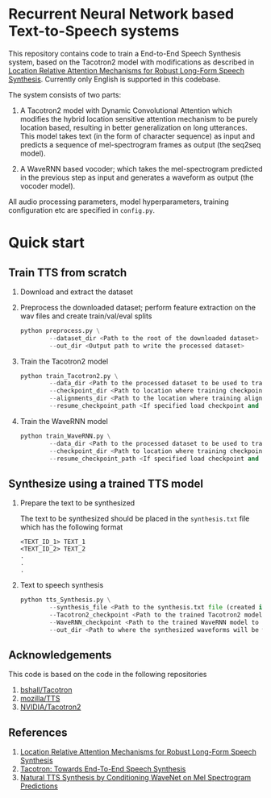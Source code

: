# Recurrent Neural Network based Text-to-Speech systems

This repository contains code to train a End-to-End Speech Synthesis system, based on the Tacotron2 model with modifications as described in [Location Relative Attention Mechanisms for Robust Long-Form Speech Synthesis](https://arxiv.org/pdf/1910.10288.pdf). Currently only English is supported in this codebase.
 
The system consists of two parts:

1. A Tacotron2 model with Dynamic Convolutional Attention which modifies the hybrid location sensitive attention mechanism to be purely location based, resulting in better generalization on long utterances. This model takes text (in the form of character sequence) as input and predicts a sequence of mel-spectrogram frames as output (the seq2seq model).

2. A WaveRNN based vocoder; which takes the mel-spectrogram predicted in the previous step as input and generates a waveform as output (the vocoder model).

All audio processing parameters, model hyperparameters, training configuration etc are specified in `config.py`. 

# Quick start
## Train TTS from scratch
1. Download and extract the dataset

2. Preprocess the downloaded dataset; perform feature extraction on the wav files and create train/val/eval splits

    ```python
    python preprocess.py \
            --dataset_dir <Path to the root of the downloaded dataset> \
            --out_dir <Output path to write the processed dataset>
    ```

3. Train the Tacotron2 model

    ```python
    python train_Tacotron2.py \
            --data_dir <Path to the processed dataset to be used to train the model> \
            --checkpoint_dir <Path to location where training checkpoints will be saved> \
            --alignments_dir <Path to the location where training alignments will be saved> \
            --resume_checkpoint_path <If specified load checkpoint and resume training>
    ```

4. Train the WaveRNN model

    ```python
    python train_WaveRNN.py \
            --data_dir <Path to the processed dataset to be used to train the model> \
            --checkpoint_dir <Path to location where training checkpoints will be saved> \
            --resume_checkpoint_path <If specified load checkpoint and resume training>
    ```

## Synthesize using a trained TTS model
1. Prepare the text to be synthesized
 
    The text to be synthesized should be placed in the `synthesis.txt` file which has the following format

    ```
    <TEXT_ID_1> TEXT_1
    <TEXT_ID_2> TEXT_2
    .
    .
    .
    ```

2. Text to speech synthesis
 
    ```python
    python tts_Synthesis.py \
            --synthesis_file <Path to the synthesis.txt file (created in Step 1)> \
            --Tacotron2_checkpoint <Path to the trained Tacotron2 model to use for synthesis> \
            --WaveRNN_checkpoint <Path to the trained WaveRNN model to use for synthesis> \
            --out_dir <Path to where the synthesized waveforms will be written to disk>
    ```
## Acknowledgements

This code is based on the code in the following repositories
1. [bshall/Tacotron](https://github.com/bshall/Tacotron)
2. [mozilla/TTS](https://github.com/mozilla/TTS)
3. [NVIDIA/Tacotron2](https://github.com/NVIDIA/tacotron2)

## References

1. [Location Relative Attention Mechanisms for Robust Long-Form Speech Synthesis](https://arxiv.org/pdf/1910.10288.pdf)
2. [Tacotron: Towards End-To-End Speech Synthesis](https://arxiv.org/pdf/1703.10135.pdf)
3. [Natural TTS Synthesis by Conditioning WaveNet on Mel Spectrogram Predictions](https://arxiv.org/pdf/1712.05884.pdf)
